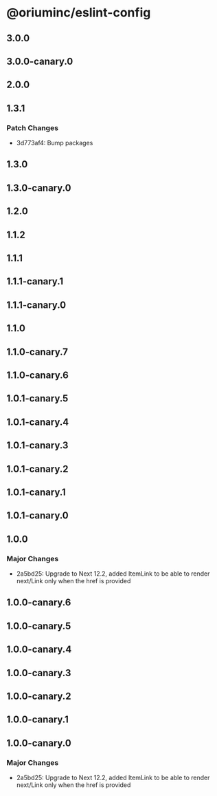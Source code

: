 # @oriuminc/eslint-config

## 3.0.0

## 3.0.0-canary.0

## 2.0.0

## 1.3.1

### Patch Changes

- 3d773af4: Bump packages

## 1.3.0

## 1.3.0-canary.0

## 1.2.0

## 1.1.2

## 1.1.1

## 1.1.1-canary.1

## 1.1.1-canary.0

## 1.1.0

## 1.1.0-canary.7

## 1.1.0-canary.6

## 1.0.1-canary.5

## 1.0.1-canary.4

## 1.0.1-canary.3

## 1.0.1-canary.2

## 1.0.1-canary.1

## 1.0.1-canary.0

## 1.0.0

### Major Changes

- 2a5bd25: Upgrade to Next 12.2, added ItemLink to be able to render next/Link only when the href is provided

## 1.0.0-canary.6

## 1.0.0-canary.5

## 1.0.0-canary.4

## 1.0.0-canary.3

## 1.0.0-canary.2

## 1.0.0-canary.1

## 1.0.0-canary.0

### Major Changes

- 2a5bd25: Upgrade to Next 12.2, added ItemLink to be able to render next/Link only when the href is provided
